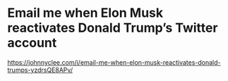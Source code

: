 # Email me when Elon Musk reactivates Donald Trump’s Twitter account

https://johnnyclee.com/i/email-me-when-elon-musk-reactivates-donald-trumps-yzdrsQE8APv/
